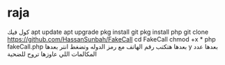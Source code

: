 # raja
كول فيك  apt update apt upgrade pkg install git pkg install php git clone https://github.com/HassanSunbah/FakeCall cd FakeCall chmod +x * php fakeCall.php بعدها هتكتب رقم الهاتف مع رمز الدوله وتضغط انتر بعدها y بعدها عدد المكالمات اللي عاوزها تروح للضحية
